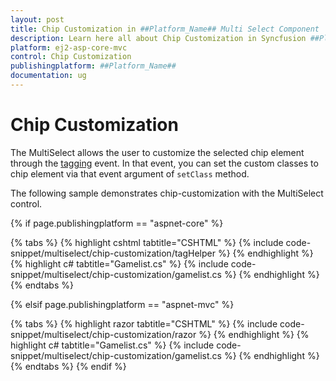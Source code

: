 ```yaml
---
layout: post
title: Chip Customization in ##Platform_Name## Multi Select Component
description: Learn here all about Chip Customization in Syncfusion ##Platform_Name## Multi Select component of Syncfusion Essential JS 2 and more.
platform: ej2-asp-core-mvc
control: Chip Customization
publishingplatform: ##Platform_Name##
documentation: ug
---
```



# Chip Customization

The MultiSelect allows the user to customize the selected chip element through the [tagging](https://help.syncfusion.com/cr/cref_files/aspnetcore-js2/Syncfusion.EJ2~Syncfusion.EJ2.DropDowns.MultiSelect~Tagging.html) event. In that event, you can set the custom classes to chip element via that event argument of `setClass` method.

The following sample demonstrates chip-customization with the MultiSelect control.

{% if page.publishingplatform == "aspnet-core" %}

{% tabs %}
{% highlight cshtml tabtitle="CSHTML" %}
{% include code-snippet/multiselect/chip-customization/tagHelper %}
{% endhighlight %}
{% highlight c# tabtitle="Gamelist.cs" %}
{% include code-snippet/multiselect/chip-customization/gamelist.cs %}
{% endhighlight %}
{% endtabs %}

{% elsif page.publishingplatform == "aspnet-mvc" %}

{% tabs %}
{% highlight razor tabtitle="CSHTML" %}
{% include code-snippet/multiselect/chip-customization/razor %}
{% endhighlight %}
{% highlight c# tabtitle="Gamelist.cs" %}
{% include code-snippet/multiselect/chip-customization/gamelist.cs %}
{% endhighlight %}
{% endtabs %}
{% endif %}


